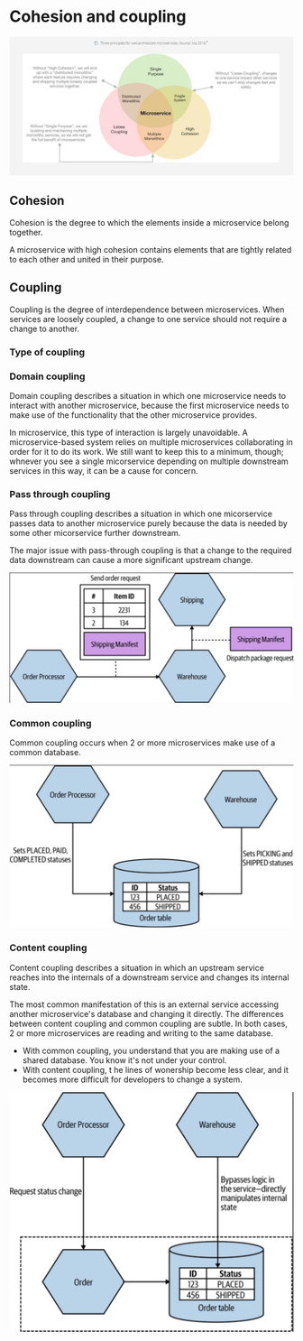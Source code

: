 # Cohesion and coupling

![](../assets/images/distributed-system/coupling_and_cohesion.png)

## Cohesion

Cohesion is the degree to which the elements inside a microservice belong together.

A microservice with high cohesion contains elements that are tightly related to each other and united in their purpose.

## Coupling

Coupling is the degree of interdependence between microservices. When services are loosely coupled, a change to one service should not require a change to another.

### Type of coupling

### Domain coupling

Domain coupling describes a situation in which one microservice needs to interact with another microservice, because the first microservice needs to make use of the functionality that the other microservice provides.

In microservice, this type of interaction is largely unavoidable. A microservice-based system relies on multiple microservices collaborating in order for it to do its work. We still want to keep this to a minimum, though; whnever you see a single micorservice depending on multiple downstream services in this way, it can be a cause for concern.

### Pass through coupling

Pass through coupling describes a situation in which one micorservice passes data to another microservice purely because the data is needed by some other micorservice further downstream.

The major issue with pass-through coupling is that a change to the required data downstream can cause a more significant upstream change.

![](../assets/images/distributed-system/pass_through_coupling.png)

### Common coupling

Common coupling occurs when 2 or more microservices make use of a common database.

![](../assets/images/distributed-system/common_coupling.png)

### Content coupling

Content coupling describes a situation in which an upstream service reaches into the internals of a downstream service and changes its internal state.

The most common manifestation of this is an external service accessing another microservice's database and changing it directly.
The differences between content coupling and common coupling are subtle.
In both cases, 2 or more microservices are reading and writing to the same database.

- With common coupling, you understand that you are making use of a shared database. You know it's not under your control.
- With content coupling, t he lines of wonership become less clear, and it becomes more difficult for developers to change a system.

![](../assets/images/distributed-system/content_coupling.png)
